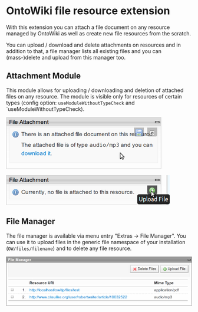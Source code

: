 # OntoWiki file resource extension

With this extension you can attach a file document on any resource managed by
OntoWiki as well as create new file resources from the scratch.

You can upload / download and delete attachments on resources and in
addition to that, a file manager lists all existing files and you can
(mass-)delete and upload from this manager too.

## Attachment Module

This module allows for uploading / downloading and deletion of attached
files on any resource. The module is visible only for resources of
certain types (config option: `useModuleWithoutTypeCheck` and 
`useModuleWithoutTypeCheck).

![module status: download / deletion possible][download]

![module status: upload possible][upload]

## File Manager

The file manager is available via menu entry "Extras -> File Manager".
You can use it to upload files in the generic file namespace of your
installation (`OW/files/filename`) and to delete any file resource.

![file manager screenshot][filemanager]


[filemanager]: https://github.com/AKSW/files.ontowiki/raw/master/misc/filemanager.png
[upload]: https://github.com/AKSW/files.ontowiki/raw/master/misc/upload.png
[download]: https://github.com/AKSW/files.ontowiki/raw/master/misc/download.png

